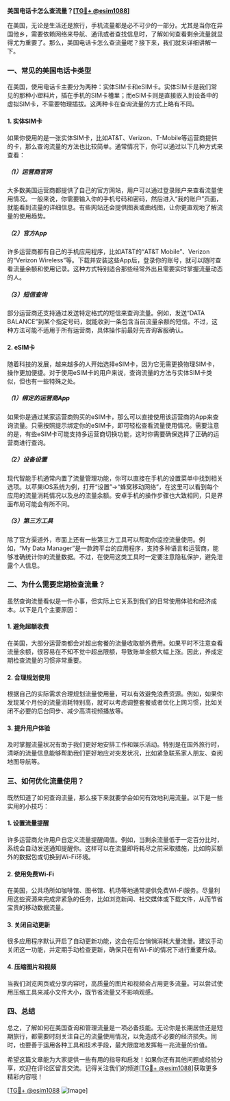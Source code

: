 **美国电话卡怎么查流量？[[TG💪+ @esim1088](https://t.me/s/esim1088)]**

在美国，无论是生活还是旅行，手机流量都是必不可少的一部分。尤其是当你在异国他乡，需要依赖网络来导航、通讯或者查找信息时，了解如何查看剩余流量就显得尤为重要了。那么，美国电话卡怎么查流量呢？接下来，我们就来详细讲解一下。

### **一、常见的美国电话卡类型**

在美国，使用电话卡主要分为两种：实体SIM卡和eSIM卡。实体SIM卡是我们常见的那种小塑料片，插在手机的SIM卡槽里；而eSIM卡则是直接嵌入到设备中的虚拟SIM卡，不需要物理插拔。这两种卡在查询流量的方式上略有不同。

#### **1. 实体SIM卡**

如果你使用的是一张实体SIM卡，比如AT&T、Verizon、T-Mobile等运营商提供的卡，那么查询流量的方法也比较简单。通常情况下，你可以通过以下几种方式来查看：

##### **（1）运营商官网**
大多数美国运营商都提供了自己的官方网站，用户可以通过登录账户来查看流量使用情况。一般来说，你需要输入你的手机号码和密码，然后进入“我的账户”页面，就能看到流量的详细信息。有些网站还会提供图表或曲线图，让你更直观地了解流量的使用趋势。

##### **（2）官方App**
许多运营商都有自己的手机应用程序，比如AT&T的“AT&T Mobile”、Verizon的“Verizon Wireless”等。下载并安装这些App后，登录你的账号，就可以随时查看流量余额和使用记录。这种方式特别适合那些经常外出且需要实时掌握流量动态的人。

##### **（3）短信查询**
部分运营商还支持通过发送特定格式的短信来查询流量。例如，发送“DATA BALANCE”到某个指定号码，就能收到一条包含当前流量余额的短信。不过，这种方法可能不适用于所有运营商，具体操作前最好先咨询客服确认。

#### **2. eSIM卡**

随着科技的发展，越来越多的人开始选择eSIM卡，因为它无需更换物理SIM卡，操作更加便捷。对于使用eSIM卡的用户来说，查询流量的方法与实体SIM卡类似，但也有一些特殊之处。

##### **（1）绑定的运营商App**
如果你是通过某家运营商购买的eSIM卡，那么可以直接使用该运营商的App来查询流量。只需按照提示绑定你的eSIM卡，即可轻松查看流量使用情况。需要注意的是，有些eSIM卡可能支持多运营商切换功能，这时你需要确保选择了正确的运营商进行查询。

##### **（2）设备设置**
现代智能手机通常内置了流量管理功能，你可以直接在手机的设置菜单中找到相关选项。以苹果iOS系统为例，打开“设置”→“蜂窝移动网络”，在这里可以看到每个应用的流量消耗情况以及总的流量余额。安卓手机的操作步骤也大致相同，只是界面布局可能会有所不同。

##### **（3）第三方工具**
除了官方渠道外，市面上还有一些第三方工具可以帮助你监控流量使用。例如，“My Data Manager”是一款跨平台的应用程序，支持多种语言和运营商，能够准确统计你的流量数据。不过，在使用这类工具时一定要注意隐私保护，避免泄露个人信息。

### **二、为什么需要定期检查流量？**

虽然查询流量看似是一件小事，但实际上它关系到我们的日常使用体验和经济成本。以下是几个主要原因：

#### **1. 避免超额收费**
在美国，大部分运营商都会对超出套餐的流量收取额外费用。如果平时不注意查看流量余额，很容易在不知不觉中超出限额，导致账单金额大幅上涨。因此，养成定期检查流量的习惯非常重要。

#### **2. 合理规划使用**
根据自己的实际需求合理规划流量使用量，可以有效避免浪费资源。例如，如果你发现某个月份的流量消耗特别高，就可以考虑调整套餐或者优化上网习惯，比如关闭不必要的后台同步、减少高清视频播放等。

#### **3. 提升用户体验**
及时掌握流量状况有助于我们更好地安排工作和娱乐活动。特别是在国外旅行时，清晰的流量信息能够帮助我们更好地应对突发状况，比如紧急联系家人朋友、查阅地图导航等。

### **三、如何优化流量使用？**

既然知道了如何查询流量，那么接下来就要学会如何有效地利用流量。以下是一些实用的小技巧：

#### **1. 设置流量提醒**
许多运营商允许用户自定义流量提醒阈值。例如，当剩余流量低于一定百分比时，系统会自动发送通知提醒你。这样可以在流量即将耗尽之前采取措施，比如购买额外的数据包或切换到Wi-Fi环境。

#### **2. 使用免费Wi-Fi**
在美国，公共场所如咖啡馆、图书馆、机场等地通常提供免费Wi-Fi服务。尽量利用这些资源来完成非紧急的任务，比如浏览新闻、社交媒体或下载文件，从而节省宝贵的移动数据流量。

#### **3. 关闭自动更新**
很多应用程序默认开启了自动更新功能，这会在后台悄悄消耗大量流量。建议手动关闭这一功能，并定期手动检查更新，确保只在有Wi-Fi的情况下进行重要升级。

#### **4. 压缩图片和视频**
当我们浏览网页或分享内容时，高质量的图片和视频会占用更多流量。可以尝试使用压缩工具来减小文件大小，既节省流量又不影响观感。

### **四、总结**

总之，了解如何在美国查询和管理流量是一项必备技能。无论你是长期居住还是短期旅行，都需要时刻关注自己的流量使用情况，以免造成不必要的经济损失。同时，也要善于运用各种工具和技术手段，最大限度地发挥每一兆流量的价值。

希望这篇文章能为大家提供一些有用的指导和启发！如果你还有其他问题或经验分享，欢迎在评论区留言交流。记得关注我们的频道[[TG💪+ @esim1088](https://t.me/s/esim1088)]获取更多精彩内容哦！

[[TG💪+ @esim1088](https://t.me/s/esim1088) ![Image](https://i.postimg.cc/4NQfJmqS/Snipaste-2025-05-13-00-14-12.png)]